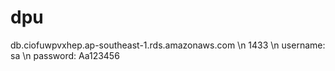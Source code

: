 # dpu

db.ciofuwpvxhep.ap-southeast-1.rds.amazonaws.com
\n
1433
\n
username: sa
\n
password: Aa123456
